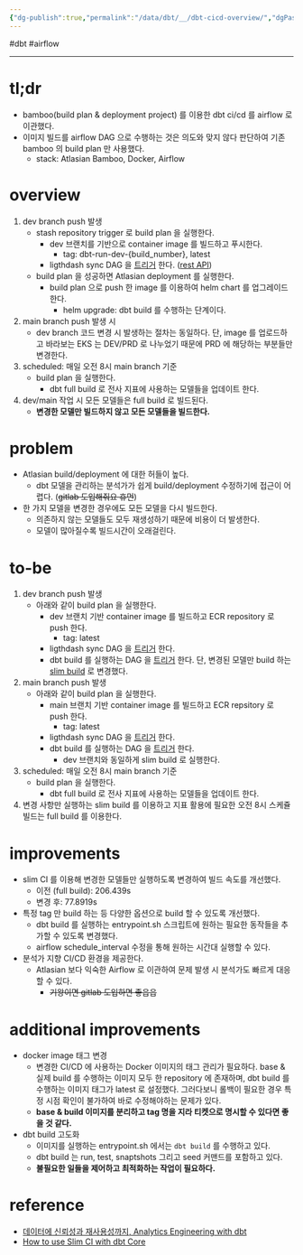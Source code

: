 ```yaml
---
{"dg-publish":true,"permalink":"/data/dbt/__/dbt-cicd-overview/","dgPassFrontmatter":true,"noteIcon":"","created":"","updated":""}
---
```


#dbt #airflow 

---

# tl;dr

- bamboo(build plan & deployment project) 를 이용한 dbt ci/cd 를 airflow 로 이관했다.
- 이미지 빌드를 airflow DAG 으로 수행하는 것은 의도와 맞지 않다 판단하여 기존 bamboo 의 build plan 만 사용했다.
	- stack: Atlasian Bamboo, Docker, Airflow

# overview
1. dev branch push 발생
	- stash repository trigger 로 build plan 을 실행한다.
		- dev 브랜치를 기반으로 container image 를 빌드하고 푸시한다.
			- tag: dbt-run-dev-{build_number}, latest
		- ligthdash sync DAG 을 [트리거](https://airflow.apache.org/docs/apache-airflow/stable/stable-rest-api-ref.html) 한다. ([rest API](https://airflow.apache.org/docs/apache-airflow/stable/stable-rest-api-ref.html))
	- build plan 을 성공하면 Atlasian deployment 를 실행한다.
		- build plan 으로 push 한 image 를 이용하여 helm chart 를 업그레이드 한다.
		  - helm upgrade: dbt build 를 수행하는 단계이다.
2. main branch push 발생 시
	- dev branch 코드 변경 시 발생하는 절차는 동일하다. 단, image 를 업로드하고 바라보는 EKS 는 DEV/PRD 로 나누었기 때문에 PRD 에 해당하는 부분들만 변경한다.
3. scheduled: 매일 오전 8시 main branch 기준
	- build plan 을 실행한다.
		- dbt full build 로 전사 지표에 사용하는 모델들을 업데이트 한다.
4. dev/main 작업 시 모든 모델들은 full build 로 빌드된다.
	- **변경한 모델만 빌드하지 않고 모든 모델들을 빌드한다.**

# problem
- Atlasian build/deployment 에 대한 허들이 높다.
	- dbt 모델을 관리하는 분석가가 쉽게 build/deployment 수정하기에 접근이 어렵다. (~~gitlab 도입해줘요 휴먼~~)
- 한 가지 모델을 변경한 경우에도 모든 모델을 다시 빌드한다.
	- 의존하지 않는 모델들도 모두 재생성하기 때문에 비용이 더 발생한다.
	- 모델이 많아질수록 빌드시간이 오래걸린다.

# to-be
1. dev branch push 발생
	- 아래와 같이 build plan 을 실행한다.
		- dev 브랜치 기반 container image 를 빌드하고 ECR repository 로 push 한다.
			- tag: latest
		- ligthdash sync DAG 을 [트리거](https://airflow.apache.org/docs/apache-airflow/stable/stable-rest-api-ref.html) 한다.
		- dbt build 를 실행하는 DAG 을 [트리거](https://airflow.apache.org/docs/apache-airflow/stable/stable-rest-api-ref.html) 한다. 단, 변경된 모델만 build 하는 [slim build](https://docs.getdbt.com/guides/legacy/best-practices#run-only-modified-models-to-test-changes-slim-ci) 로 변경했다.
2. main branch push 발생
	- 아래와 같이 build plan 을 실행한다.
		- main 브랜치 기반 container image 를 빌드하고 ECR repsitory 로 push 한다.
			- tag: latest
		- ligthdash sync DAG 을 [트리거](https://airflow.apache.org/docs/apache-airflow/stable/stable-rest-api-ref.html) 한다.
		- dbt build 를 실행하는 DAG 을 [트리거](https://airflow.apache.org/docs/apache-airflow/stable/stable-rest-api-ref.html) 한다.
			- dev 브랜치와 동일하게 slim build 로 실행한다.
3. scheduled: 매일 오전 8시 main branch 기준
	- build plan 을 실행한다.
		- dbt full build 로 전사 지표에 사용하는 모델들을 업데이트 한다.
4. 변경 사항만 실행하는 slim build 를 이용하고 지표 활용에 필요한 오전 8시 스케쥴 빌드는 full build 를 이용한다.

# improvements
- slim CI 를 이용해 변경한 모델들만 실행하도록 변경하여 빌드 속도를 개선했다.
	- 이전 (full build): 206.439s
	- 변경 후: 77.8919s
- 특정 tag 만 build 하는 등 다양한 옵션으로 build 할 수 있도록 개선했다.
	- dbt build 를 실행하는 entrypoint.sh 스크립트에 원하는 필요한 동작들을 추가할 수 있도록 변경했다.
	- airflow schedule_interval 수정을 통해 원하는 시간대 실행할 수 있다.
- 분석가 지향 CI/CD 환경을 제공한다.
	- Atlasian 보다 익숙한 Airflow 로 이관하여 문제 발생 시 분석가도 빠르게 대응할 수 있다.
		- ~~기왕이면 gitlab 도입하면 좋읍읍~~

# additional improvements
- docker image 태그 변경
	- 변경한 CI/CD 에 사용하는 Docker 이미지의 태그 관리가 필요하다. base & 실제 build 를 수행하는 이미지 모두 한 repository 에 존재하며, dbt build 를 수행하는 이미지 태그가 latest 로 설정했다. 그러다보니 롤백이 필요한 경우 특정 시점 확인이 불가하여 바로 수정해야하는 문제가 있다.
	- **base & build 이미지를 분리하고 tag 명을 지라 티켓으로 명시할 수 있다면 좋을 것 같다.**
- dbt build 고도화
	- 이미지를 실행하는 entrypoint.sh 에서는 `dbt build` 를 수행하고 있다.
	- dbt build 는 run, test, snaptshots 그리고 seed 커맨드를 포함하고 있다.
	- **불필요한 일들을 제어하고 최적화하는 작업이 필요하다.**

# reference
- [데이터에 신뢰성과 재사용성까지, Analytics Engineering with dbt](https://tech.socarcorp.kr/data/2022/07/25/analytics-engineering-with-dbt.html)
- [How to use Slim CI with dbt Core](https://www.vantage-ai.com/blog/how-to-use-slim-ci-with-dbt-core)